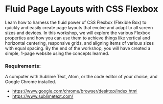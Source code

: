 # Fluid Page Layouts with CSS Flexbox

Learn how to harness the fluid power of CSS Flexbox (Flexible Box) to quickly and easily create page layouts that evolve and adapt to all screen sizes and devices. In this workshop, we will explore the various Flexbox properties and how you can use them to achieve things like vertical and horizontal centering, responsive grids, and aligning items of various sizes with equal spacing. By the end of the workshop, you will have created a simple, 1-page website using the concepts learned.

### Requirements:
A computer with Sublime Text, Atom, or the code editor of your choice, and Google Chrome installed.

* https://www.google.com/chrome/browser/desktop/index.html
* https://www.sublimetext.com/
